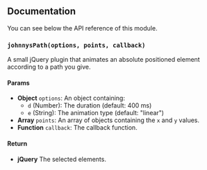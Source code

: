 ## Documentation

You can see below the API reference of this module.

### `johnnysPath(options, points, callback)`

A small jQuery plugin that animates an absolute positioned
element according to a path you give.

#### Params

- **Object** `options`: An object containing:
  - `d` (Number): The duration (default: 400 ms)
  - `e` (String): The animation type (default: "linear")
- **Array** `points`: An array of objects containing the `x` and `y` values.
- **Function** `callback`: The callback function.

#### Return
- **jQuery** The selected elements.

